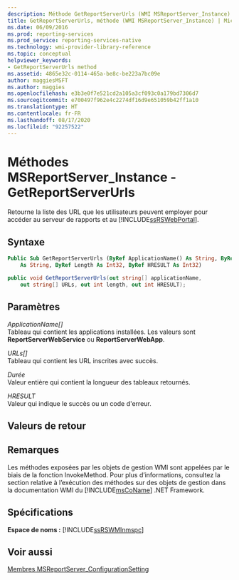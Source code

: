 ```yaml
---
description: Méthode GetReportServerUrls (WMI MSReportServer_Instance)
title: GetReportServerUrls, méthode (WMI MSReportServer_Instance) | Microsoft Docs
ms.date: 06/09/2016
ms.prod: reporting-services
ms.prod_service: reporting-services-native
ms.technology: wmi-provider-library-reference
ms.topic: conceptual
helpviewer_keywords:
- GetReportServerUrls method
ms.assetid: 4865e32c-0114-465a-be8c-be223a7bc09e
author: maggiesMSFT
ms.author: maggies
ms.openlocfilehash: e3b3e0f7e521cd2a105a3cf093c0a179bd7306d7
ms.sourcegitcommit: e700497f962e4c2274df16d9e651059b42ff1a10
ms.translationtype: HT
ms.contentlocale: fr-FR
ms.lasthandoff: 08/17/2020
ms.locfileid: "92257522"
---
```

# <a name="msreportserver_instance-methods---getreportserverurls"></a>Méthodes MSReportServer_Instance - GetReportServerUrls
  Retourne la liste des URL que les utilisateurs peuvent employer pour accéder au serveur de rapports et au [!INCLUDE[ssRSWebPortal](../../includes/ssrswebportal.md)].  
  
## <a name="syntax"></a>Syntaxe  
  
```vb  
Public Sub GetReportServerUrls (ByRef ApplicationName() As String, ByRef URLs()_  
    As String, ByRef Length As Int32, ByRef HRESULT As Int32)  
```  
  
```csharp  
public void GetReportServerUrls(out string[] applicationName,   
    out string[] URLs, out int length, out int HRESULT);  
```  
  
## <a name="parameters"></a>Paramètres  
 *ApplicationName[]*  
 Tableau qui contient les applications installées. Les valeurs sont **ReportServerWebService** ou **ReportServerWebApp**.  
  
 *URLs[]*  
 Tableau qui contient les URL inscrites avec succès.  
  
 *Durée*  
 Valeur entière qui contient la longueur des tableaux retournés.  
  
 *HRESULT*  
 Valeur qui indique le succès ou un code d'erreur.  
  
## <a name="return-values"></a>Valeurs de retour  
  
## <a name="remarks"></a>Remarques  
 Les méthodes exposées par les objets de gestion WMI sont appelées par le biais de la fonction InvokeMethod. Pour plus d’informations, consultez la section relative à l’exécution des méthodes sur des objets de gestion dans la documentation WMI du [!INCLUDE[msCoName](../../includes/msconame-md.md)] .NET Framework.  
  
## <a name="requirements"></a>Spécifications  
 **Espace de noms :** [!INCLUDE[ssRSWMInmspc](../../includes/ssrswminmspc-md.md)]  
  
## <a name="see-also"></a>Voir aussi  
 [Membres MSReportServer_ConfigurationSetting](../../reporting-services/wmi-provider-library-reference/msreportserver-configurationsetting-members.md)  
  
  
